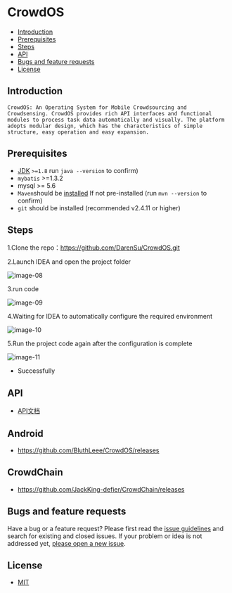 # CrowdOS

- [Introduction](https://github.com/DarenSu/CrowdOS#Introduction)
- [Prerequisites](https://github.com/DarenSu/CrowdOS#Prerequisites)
- [Steps](https://github.com/DarenSu/CrowdOS#Steps)
- [API](https://github.com/DarenSu/CrowdOS#API)
- [Bugs and feature requests](https://github.com/DarenSu/CrowdOS#Bugsandfeaturerequests)
- [License](https://github.com/DarenSu/CrowdOS#License)



## Introduction

	CrowdOS: An Operating System for Mobile Crowdsourcing and Crowdsensing. CrowdOS provides rich API interfaces and functional modules to process task data automatically and visually. The platform adopts modular design, which has the characteristics of simple structure, easy operation and easy expansion.

## Prerequisites

- [JDK](https://www.oracle.com/java/technologies/javase/javase-jdk8-downloads.html) `>=1.8`     run `java --version` to confirm)
- `mybatis` >=1.3.2    
- mysql >= 5.6
- `Maven`should be [installed](http://maven.apache.org/download.cgi) If not pre-installed (run `mvn --version` to confirm)
- `git` should be installed (recommended v2.4.11 or higher)



## Steps

1.Clone the repo：https://github.com/DarenSu/CrowdOS.git

2.Launch IDEA and open the project folder 

![image-08](https://user-images.githubusercontent.com/28086957/122929366-73bca080-d39d-11eb-8009-e606519fb1b6.png)

3.run code

![image-09](https://user-images.githubusercontent.com/28086957/122929408-8040f900-d39d-11eb-932b-6d44e36eb1f0.png)

4.Waiting for IDEA to automatically configure the required environment

![image-10](https://user-images.githubusercontent.com/28086957/122929421-833be980-d39d-11eb-896b-89d323759bb0.png)

5.Run the project code again after the configuration is complete

![image-11](https://user-images.githubusercontent.com/28086957/122929440-86cf7080-d39d-11eb-994e-8f0db5a4bba3.png)

- Successfully

## API
- [API文档]()

## Android
- https://github.com/BluthLeee/CrowdOS/releases

## CrowdChain
- https://github.com/JackKing-defier/CrowdChain/releases

## Bugs and feature requests

Have a bug or a feature request? Please first read the [issue guidelines](https://github.com/twbs/bootstrap/blob/main/.github/CONTRIBUTING.md#using-the-issue-tracker) and search for existing and closed issues. If your problem or idea is not addressed yet, [please open a new issue](https://github.com/twbs/bootstrap/issues/new).

## License

- [MIT](http://opensource.org/licenses/MIT)
